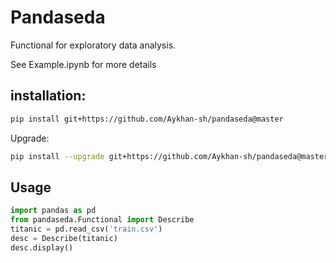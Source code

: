 # Pandaseda
Functional for exploratory data analysis.

See Example.ipynb for more details

## installation:
```bash
pip install git+https://github.com/Aykhan-sh/pandaseda@master
```
Upgrade:
```bash
pip install --upgrade git+https://github.com/Aykhan-sh/pandaseda@master
```
## Usage
```python
import pandas as pd
from pandaseda.Functional import Describe
titanic = pd.read_csv('train.csv')
desc = Describe(titanic)
desc.display()
```
